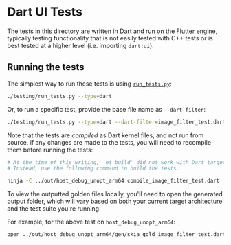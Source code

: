 # Dart UI Tests

The tests in this directory are written in Dart and run on the Flutter engine,
typically testing functionality that is not easily tested with C++ tests or
is best tested at a higher level (i.e. importing `dart:ui`).

## Running the tests

The simplest way to run these tests is using [`run_tests.py`][]:

```sh
./testing/run_tests.py --type=dart
```

Or, to run a specific test, provide the base file name as `--dart-filter`:

```sh
./testing/run_tests.py --type=dart --dart-filter=image_filter_test.dart
```

[`run_tests.py`]: ../run_tests.py

Note that the tests are _compiled_ as Dart kernel files, and not run from
source, if any changes are made to the tests, you will need to recompile them
before running the tests:

```sh
# At the time of this writing, 'et build' did not work with Dart targets.
# Instead, use the following command to build the tests.

ninja -C ../out/host_debug_unopt_arm64 compile_image_filter_test.dart
```

To view the outputted golden files locally, you'll need to open the generated
output folder, which will vary based on both your current target architecture
and the test suite you're running.

For example, for the above test on `host_debug_unopt_arm64`:

```sh
open ../out/host_debug_unopt_arm64/gen/skia_gold_image_filter_test.dart_iplr
```

